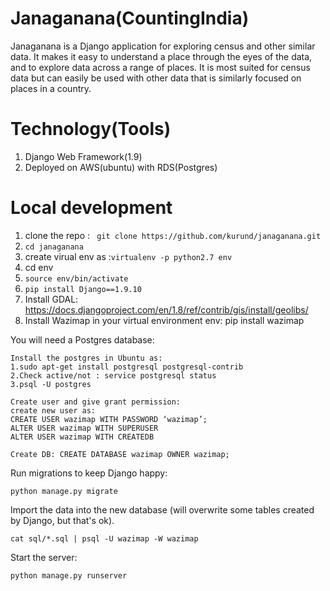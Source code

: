 # Janaganana(CountingIndia)

Janaganana is a Django application for exploring census and other similar data. It makes it easy to understand a place through the eyes of the data, and to explore data across a range of places. It is most suited for census data but can easily be used with other data that is similarly focused on places in a country.

# Technology(Tools)

1. Django Web Framework(1.9)
2. Deployed on AWS(ubuntu) with RDS(Postgres)

# Local development
1. clone the repo : `` git clone https://github.com/kurund/janaganana.git``
2. ``cd janaganana``
3. create virual env as :``virtualenv -p python2.7 env``
4. cd env
5. ``source env/bin/activate``
6. ``pip install Django==1.9.10``
7. Install GDAL: https://docs.djangoproject.com/en/1.8/ref/contrib/gis/install/geolibs/
8. Install Wazimap in your virtual environment env: pip install wazimap

You will need a Postgres database:


```
Install the postgres in Ubuntu as:
1.sudo apt-get install postgresql postgresql-contrib
2.Check active/not : service postgresql status
3.psql -U postgres

Create user and give grant permission:
create new user as:
CREATE USER wazimap WITH PASSWORD ‘wazimap’;
ALTER USER wazimap WITH SUPERUSER
ALTER USER wazimap WITH CREATEDB

Create DB: CREATE DATABASE wazimap OWNER wazimap;

```

Run migrations to keep Django happy:
```
python manage.py migrate
```

Import the data into the new database (will overwrite some tables created by Django, but that's ok).
```
cat sql/*.sql | psql -U wazimap -W wazimap
```

Start the server:
```
python manage.py runserver
```
